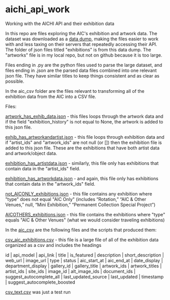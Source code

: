# aichi_api_work
Working with the AICHI API and their exhibition data

In this repo are files exploring the AIC's exhibition and artwork data. The dataset was downloaded as a [data dump](https://api.artic.edu/docs/#data-dumps-vs-api), making the files easier to work with and less taxing on their servers that repeatedly accessing their API. The folder of json files titled "exhibitions" is from this data dump. The "artworks" file is in my local repo, but not on github because it is too large.

Files ending in .py are the python files used to parse the large dataset, and files ending in .json are the parsed data files combined into one relevant json file. They have similar titles to keep things consistent and as clear as possible.

In the aic_csv folder are the files relevant to transforming all of the exhibition data from the AIC into a CSV file.


Files:

[artwork_has_exhib_data.json](https://github.com/perceptionmgmt/aichi_api_work/blob/main/artwork_has_exhib_data.json) - this files loops through the artwork data and if the field "exhibition_history" is not equal to None, the artwork is added to this json file.

[exhib_has_artworkandartist.json](https://github.com/perceptionmgmt/aichi_api_work/blob/main/exhib_has_artworkandartist.json) - this file loops through exhibition data and if "artist_ids" and "artwork_ids" are not null (or []) then the exhibition file is added to this json file. These are the exhibitions that have both artist data and artwork/object data.

[exhibition_has_artistdata.json](https://github.com/perceptionmgmt/aichi_api_work/blob/main/exhibition_has_artistdata.json) - similarly, this file only has exhibitions that contain data in the "artist_ids" field.

[exhibition_has_artworkdata.json](https://github.com/perceptionmgmt/aichi_api_work/blob/main/exhibition_has_artworkdata.json) - and again, this file only has exhibitions that contain data in the "artwork_ids" field.

[not_AICONLY_exhibitions.json](https://github.com/perceptionmgmt/aichi_api_work/blob/main/not_AICONLY_exhibitions.json) - this file contains any exhibition where "type" does not equal "AIC Only" (includes “Rotation,” “AIC & Other Venues,” null, “Mini Exhibition,” “Permanent Collection Special Project”)

[AICOTHERS_exhibitions.json](https://github.com/perceptionmgmt/aichi_api_work/blob/main/AICOTHERS_exhibitions.json) - this file contains the exhibitions where "type" equals "AIC & Other Venues" (what we would consider traveling exhibitions)

In the [aic_csv](https://github.com/perceptionmgmt/aichi_api_work/tree/main/aic_csv) are the following files and the scripts that produced them:

[csv_aic_exhibitions.csv](https://github.com/perceptionmgmt/aichi_api_work/blob/main/aic_csv/csv_aic_exhibitions.csv) - this file is a large file of all of the exhibition data organized as a csv and includes the headings

id  | api_model |  api_link | title | is_featured | description | short_description | web_url  | image_url | type | status  |  aic_start_at | aic_end_at | date_display | department_display |  gallery_id | gallery_title |  artwork_ids |  artwork_titles | artist_ids  | site_ids | image_id | alt_image_ids | document_ids | suggest_autocomplete_all | last_updated_source |  last_updated | timestamp | suggest_autocomplete_boosted    

[csv_text.csv](https://github.com/perceptionmgmt/aichi_api_work/tree/main/aic_csv) was just a test run
